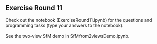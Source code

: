 ## Exercise Round 11

Check out the notebook (ExerciseRound11.ipynb) for the questions and programming tasks (type your answers to the notebook).<br><br>
See the two-view SfM demo in SfMfrom2viewsDemo.ipynb.
